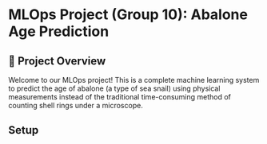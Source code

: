 # MLOps Project (Group 10): Abalone Age Prediction

## 🎯 Project Overview

Welcome to our MLOps project! This is a complete machine learning system to predict the age of abalone (a type of sea snail) using physical measurements instead of the traditional time-consuming method of counting shell rings under a microscope.

## Setup

